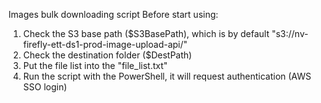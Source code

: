 Images bulk downloading script
Before start using:
  1. Check the S3 base path ($S3BasePath), which is by default "s3://nv-firefly-ett-ds1-prod-image-upload-api/"
  2. Check the destination folder ($DestPath)
  3. Put the file list into the "file_list.txt"
  4. Run the script with the PowerShell, it will request authentication (AWS SSO login)
